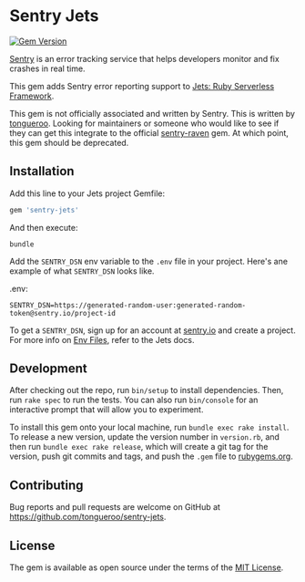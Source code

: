 # Sentry Jets

[![Gem Version](https://img.shields.io/gem/v/sentry-jets.svg)](https://rubygems.org/gems/sentry-jets)

[Sentry](https://sentry.io) is an error tracking service that helps developers monitor and fix crashes in real time.

This gem adds Sentry error reporting support to [Jets: Ruby Serverless Framework](http://rubyonjets.com/).

This gem is not officially associated and written by Sentry. This is written by [tongueroo](https://www.linkedin.com/in/tongueroo/).  Looking for maintainers or someone who would like to see if they can get this integrate to the official [sentry-raven](https://github.com/getsentry/raven-ruby) gem. At which point, this gem should be deprecated.

## Installation

Add this line to your Jets project Gemfile:

```ruby
gem 'sentry-jets'
```

And then execute:

    bundle

Add the `SENTRY_DSN` env variable to the `.env` file in your project.  Here's ane example of what `SENTRY_DSN` looks like.

.env:

    SENTRY_DSN=https://generated-random-user:generated-random-token@sentry.io/project-id

To get a `SENTRY_DSN`, sign up for an account at [sentry.io](https://sentry.io) and create a project.  For more info on [Env Files](http://rubyonjets.com/docs/env-files/), refer to the Jets docs.

## Development

After checking out the repo, run `bin/setup` to install dependencies. Then, run `rake spec` to run the tests. You can also run `bin/console` for an interactive prompt that will allow you to experiment.

To install this gem onto your local machine, run `bundle exec rake install`. To release a new version, update the version number in `version.rb`, and then run `bundle exec rake release`, which will create a git tag for the version, push git commits and tags, and push the `.gem` file to [rubygems.org](https://rubygems.org).

## Contributing

Bug reports and pull requests are welcome on GitHub at https://github.com/tongueroo/sentry-jets.

## License

The gem is available as open source under the terms of the [MIT License](https://opensource.org/licenses/MIT).

